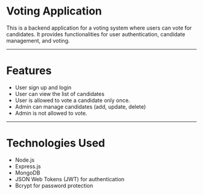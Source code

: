 # Voting Application
This is a backend application for a voting system where users can vote for candidates. It provides functionalities for user authentication, candidate management, and voting.

---

# Features
- User sign up and login
- User can view the list of candidates
- User is allowed to vote a candidate only once.
- Admin can manage candidates (add, update, delete)
- Admin is not allowed to vote.

---

# Technologies Used
- Node.js
- Express.js
- MongoDB
- JSON Web Tokens (JWT) for authentication
- Bcrypt for password protection
